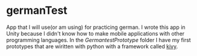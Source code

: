 # germanTest
App that I will use(or am using) for practicing german. I wrote this app in Unity because I didn't know how to make mobile applications with other programming languages. In the _GermantestPrototype_ folder I have my first prototypes that are wiritten with python with a framework called [kivy](kivy.org).
